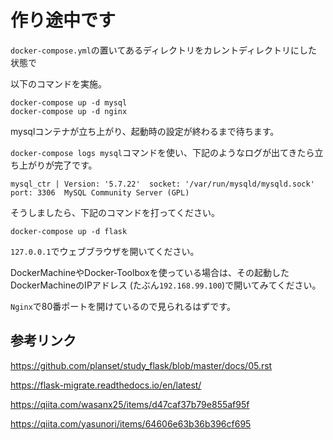 # 作り途中です

`docker-compose.yml`の置いてあるディレクトリをカレントディレクトリにした状態で

以下のコマンドを実施。

```
docker-compose up -d mysql
docker-compose up -d nginx
```

mysqlコンテナが立ち上がり、起動時の設定が終わるまで待ちます。

`docker-compose logs mysql`コマンドを使い、下記のようなログが出てきたら立ち上がりが完了です。

```
mysql_ctr | Version: '5.7.22'  socket: '/var/run/mysqld/mysqld.sock'  port: 3306  MySQL Community Server (GPL)
```

そうしましたら、下記のコマンドを打ってください。

```
docker-compose up -d flask
```

`127.0.0.1`でウェブブラウザを開いてください。

DockerMachineやDocker-Toolboxを使っている場合は、その起動したDockerMachineのIPアドレス
(たぶん`192.168.99.100`)で開いてみてください。

`Nginx`で80番ポートを開けているので見られるはずです。


## 参考リンク
https://github.com/planset/study_flask/blob/master/docs/05.rst

https://flask-migrate.readthedocs.io/en/latest/

https://qiita.com/wasanx25/items/d47caf37b79e855af95f

https://qiita.com/yasunori/items/64606e63b36b396cf695